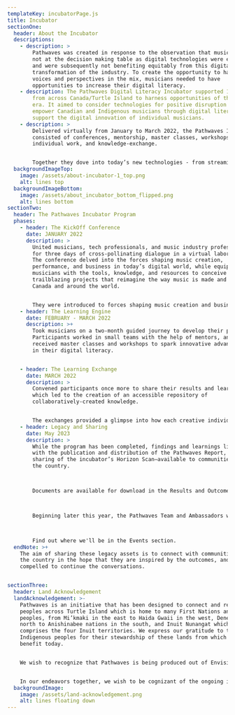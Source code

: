 ```yaml
---
templateKey: incubatorPage.js
title: Incubator
sectionOne:
  header: About the Incubator
  descriptions:
    - description: >
        Pathwaves was created in response to the observation that musicians were
        not at the decision making table as digital technologies were evolving,
        and were subsequently not benefiting equitably from this digital
        transformation of the industry. To create the opportunity to have their
        voices and perspectives in the mix, musicians needed to have
        opportunities to increase their digital literacy.
    - description: The Pathwaves Digital Literacy Incubator supported 18 musicians
        from across Canada/Turtle Island to harness opportunities of the digital
        era. It aimed to consider technologies for positive disruption to
        empower Canadian and Indigenous musicians through digital literacy and
        support the digital innovation of individual musicians.
    - description: >
        Delivered virtually from January to March 2022, the Pathwaves Incubator
        consisted of conferences, mentorship, master classes, workshops,
        individual work, and knowledge-exchange.


        Together they dove into today’s new technologies - from streaming software and VR live shows to NFTs and AI assisted composition - with the goal of sparking new solutions-oriented thought surrounding the creation and sharing of music. 
  backgroundImageTop:
    image: /assets/about-incubator-1_top.png
    alt: lines top
  backgroundImageBottom:
    image: /assets/about_incubator_bottom_flipped.png
    alt: lines bottom
sectionTwo:
  header: The Pathwaves Incubator Program
  phases:
    - header: The KickOff Conference
      date: JANUARY 2022
      description: >
        United musicians, tech professionals, and music industry professionals
        for three days of cross-pollinating dialogue in a virtual laboratory.
        The conference delved into the forces shaping music creation,
        performance, and business in today’s digital world, while equipping
        musicians with the tools, knowledge, and resources to conceive
        trailblazing projects that reimagine the way music is made and shared in
        Canada and around the world.


        They were introduced to forces shaping music creation and business in today’s digital world, to inspire musicians to conceive and consider new ways to explore and share their art through digital tools. The conference was designed as a co-learning environment led by guides and mentors, facilitated through interactive exercises.
    - header: The Learning Engine
      date: FEBRUARY - MARCH 2022
      description: >+
        Took musicians on a two-month guided journey to develop their projects.
        Participants worked in small teams with the help of mentors, and
        received master classes and workshops to spark innovative advancements
        in their digital literacy.


    - header: The Learning Exchange
      date: MARCH 2022
      description: >
        Convened participants once more to share their results and learnings,
        which led to the creation of an accessible repository of
        collaboratively-created knowledge.


        The exchanges provided a glimpse into how each creative individual explored the expansive range of digital tools and diverse approaches that had been touched upon during the learning journey—everything from spatial audio, Ableton plugins, effect pedals, immersive experiences, creation process, recorded music, to social media activation, integration and business planning, to a myriad of other investigations.
    - header: Legacy and Sharing
      date: May 2023
      description: >
        While the program has been completed, findings and learnings live on
        with the publication and distribution of the Pathwaves Report, and the
        sharing of the incubator’s Horizon Scan—available to communities across
        the country.



        Documents are available for download in the Results and Outcomes section.



        Beginning later this year, the Pathwaves Team and Ambassadors will be presenting and facilitating workshops at conferences and events across the country. If you are interested in partnering with us, please be in touch!



        Find out where we'll be in the Events section.
  endNote: >+
    The aim of sharing these legacy assets is to connect with communities across
    the country in the hope that they are inspired by the outcomes, and are
    compelled to continue the conversations. 


sectionThree:
  header: Land Acknowledgement
  landAcknowledgement: >-
    Pathwaves is an initiative that has been designed to connect and reach
    peoples across Turtle Island which is home to many First Nations and Metis
    peoples, from Mi’kmaki in the east to Haida Gwaii in the west, Dene in the
    north to Anishinabee nations in the south, and Inuit Nunangat which
    comprises the four Inuit territories. We express our gratitude to the
    Indigenous peoples for their stewardship of these lands from which we
    benefit today.


    We wish to recognize that Pathwaves is being produced out of Envision’s headquarters in Tiohtià:ke, on the ancestral territory of the Kanien’kehá:ka nation. The region, since time immemorial, has served as a gathering place marking the area a key site of diplomacy, as well as for the exchange of culture, language, goods, and technological knowledge. It is in this spirit that we convene for Pathwaves, in a space of sharing and exchange. 


    In our endeavors together, we wish to be cognizant of the ongoing impacts of colonialism and our responsibility to actively work towards change through recognizing, honouring, reconciling and partnering with Indigenous people. We are committed to making space in this program for Indigenous participation and knowledge and to facilitate sharing back to Indigenous and settler communities.
  backgroundImage:
    image: /assets/land-acknowledgement.png
    alt: lines floating down
---
```

